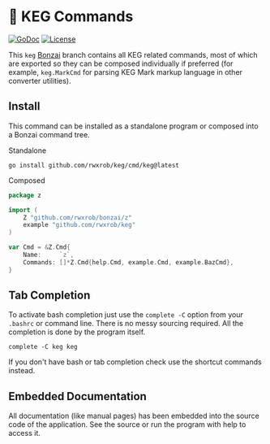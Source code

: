 # 🌳 KEG Commands

[![GoDoc](https://godoc.org/github.com/rwxrob/keg?status.svg)](https://godoc.org/github.com/rwxrob/keg)
[![License](https://img.shields.io/badge/license-Apache2-brightgreen.svg)](LICENSE)

This `keg` [Bonzai](https://github.com/rwxrob/bonzai) branch contains
all KEG related commands, most of which are exported so they can be
composed individually if preferred (for example, `keg.MarkCmd` for
parsing KEG Mark markup language in other converter utilities).

## Install

This command can be installed as a standalone program or composed into a
Bonzai command tree.

Standalone

```
go install github.com/rwxrob/keg/cmd/keg@latest
```

Composed

```go
package z

import (
	Z "github.com/rwxrob/bonzai/z"
	example "github.com/rwxrob/keg"
)

var Cmd = &Z.Cmd{
	Name:     `z`,
	Commands: []*Z.Cmd{help.Cmd, example.Cmd, example.BazCmd},
}
```

## Tab Completion

To activate bash completion just use the `complete -C` option from your
`.bashrc` or command line. There is no messy sourcing required. All the
completion is done by the program itself.

```
complete -C keg keg
```

If you don't have bash or tab completion check use the shortcut
commands instead.

## Embedded Documentation

All documentation (like manual pages) has been embedded into the source
code of the application. See the source or run the program with help to
access it.
